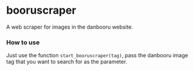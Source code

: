 # booruscraper
A web scraper for images in the danbooru website.
### How to use
Just use the function ```start_booruscraper(tag)```, pass the danbooru image tag that you want to search for as the parameter. 

